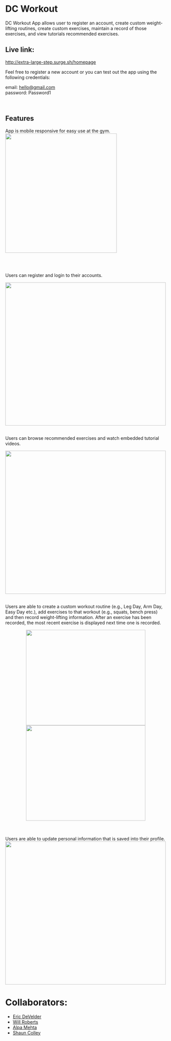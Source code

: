 # DC Workout

DC Workout App allows user to register an account, create custom weight-lifting routines, create custom exercises, maintain a record of those exercises, and view tutorials recommended exercises.

## Live link: 

http://extra-large-step.surge.sh/homepage

Feel free to register a new account or you can test out the app using the following credentials:

email: hello@gmail.com <br>
password: Password1

<br>

## Features

App is mobile responsive for easy use at the gym.  &nbsp;  <img src="gifs/dc-workout-mobil.gif" width="350" height="375"/>

<br>

<br>

Users can register and login to their accounts.

<img src="gifs/dc-workout-login.gif" width="100%" height="450"/>  

<br>

<br>

Users can browse recommended exercises and watch embedded tutorial videos.

<img src="gifs/dc-workout-tutorial.gif" width="100%" height="450"/>

<br>

<br>

Users are able to create a custom workout routine (e.g., Leg Day, Arm Day, Easy Day etc.), add exercises to that workout (e.g., squats, bench press) and then record weight-lifting information. After an exercise has been recorded, the most recent exercise is displayed next time one is recorded. 
 
<p align="center">  
<img src="gifs/dc-workout-record-exercise.gif" width="375" height="300"/> <img src="gifs/dc-workout-create-routine.gif" width="375" height="300"/>
</p>

<br>

<br>
Users are able to update personal information that is saved into their profile.

<img src="gifs/dc-workout-update-profile.gif" width="100%" height="450"/>


# Collaborators:
* [Eric DeVelder](https://github.com/emark1)
* [Will Roberts](https://github.com/wcrober)
* [Alpa Mehta](https://github.com/amehta27)
* [Shaun Colley](https://github.com/shaunwcolley)
